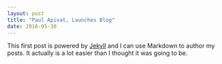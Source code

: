 ```yaml
---
layout: post
title: "Paul Apivat, Launches Blog"
date: 2016-05-30
---
```


This first post is powered by [Jekyll](http://jekyllrb.com) and I can use Markdown to author my posts. 
It actually is a lot easier than I thought it was going to be.
